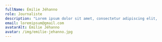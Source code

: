 ```yaml
---
fullName: Émilie Jéhanno
role: Journaliste
description: "Lorem ipsum dolor sit amet, consectetur adipiscing elit, sed do eiusmod tempor incididunt ut labore et dolore magna aliqua. Ut enim ad minim veniam, quis nostrud exercitation ullamco laboris nisi ut aliquip ex ea commodo consequat. Duis aute irure dolor in reprehenderit in voluptate velit esse cillum dolore eu fugiat nulla pariatur. Excepteur sint occaecat cupidatat non proident, sunt in culpa qui officia deserunt mollit anim id est laborum."
email: loremipsum@gmail.com
avatarAlt: Émilie Jéhanno
avatar: /img/emilie-jehanno.jpg
---
```

